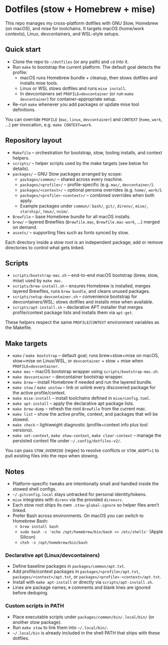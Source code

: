 # Dotfiles (stow + Homebrew + mise)

This repo manages my cross-platform dotfiles with GNU Stow, Homebrew (on macOS), and mise for toolchains. It targets macOS (home/work contexts), Linux, devcontainers, and WSL-style setups.

## Quick start

- Clone the repo to `~/dotfiles` (or any path) and `cd` into it.
- Run `make` to bootstrap the current platform. The default goal detects the profile:
  - macOS runs Homebrew bundle + cleanup, then stows dotfiles and installs mise tools.
  - Linux or WSL stows dotfiles and runs `mise install`.
  - In devcontainers set `PROFILE=devcontainer` (or run `make devcontainer`) for container-appropriate setup.
- Re-run `make` whenever you add packages or update mise tool definitions.

You can override `PROFILE` (`mac`, `linux`, `devcontainer`) and `CONTEXT` (`home`, `work`, …) per invocation, e.g. `make CONTEXT=work`.

## Repository layout

- `Makefile` – orchestration for bootstrap, stow, tooling installs, and context helpers.
- `scripts/` – helper scripts used by the make targets (see below for details).
- `packages/` – GNU Stow packages arranged by scope:
  - `packages/common/` – shared across every machine.
  - `packages/<profile>/` – profile-specific (e.g. `mac/`, `devcontainer/`).
  - `packages/<context>/` – optional persona overrides (e.g. `home/`, `work/`).
  - `packages/<profile>-<context>/` – combined overrides when both apply.
  - Example packages under `common/`: `bash/`, `git/`, `direnv/`, `mise/`, `starship/`, `tmux/`, `nvim/`.
- `Brewfile` – base Homebrew bundle for all macOS installs.
- `brew/` – layered Brewfiles (`Brewfile.mac`, `Brewfile.mac-work`, …) merged on demand.
- `assets/` – supporting files such as fonts synced by stow.

Each directory inside a stow root is an independent package; add or remove directories to control what gets linked.

## Scripts

- `scripts/bootstrap-mac.sh` – end-to-end macOS bootstrap (brew, stow, mise) used by `make mac`.
- `scripts/brew-install.sh` – ensures Homebrew is installed, merges layered Brewfiles, runs `brew bundle`, and cleans unused packages.
- `scripts/setup-devcontainer.sh` – convenience bootstrap for devcontainers/WSL; stows dotfiles and installs mise when available.
- `scripts/apt-install.sh` – declarative APT installer that merges profile/context package lists and installs them via `apt-get`.

These helpers respect the same `PROFILE`/`CONTEXT` environment variables as the Makefile.

## Make targets

- `make` / `make bootstrap` – default goal; runs brew+stow+mise on macOS, stow+mise on Linux/WSL, or `devcontainer` + stow + mise when `PROFILE=devcontainer`.
- `make mac` – macOS bootstrap wrapper using `scripts/bootstrap-mac.sh`.
- `make devcontainer` – devcontainer bootstrap wrapper.
- `make brew` – install Homebrew if needed and run the layered bundle.
- `make stow` / `make unstow` – link or unlink every discovered package for the active profile/context.
- `make mise-install` – install toolchains defined in `mise/config.toml`.
- `make apt-install` – apply the declarative apt package lists.
- `make brew-dump` – refresh the root `Brewfile` from the current mac.
- `make list` – show the active profile, context, and packages that will be stowed.
- `make check` – lightweight diagnostic (profile+context info plus tool versions).
- `make set-context`, `make show-context`, `make clear-context` – manage the persisted context file under `~/.config/dotfiles-v2/`.

You can pass `STOW_OVERRIDE` (regex) to resolve conflicts or `STOW_ADOPT=1` to pull existing files into the repo when stowing.

## Notes

- Platform-specific tweaks are intentionally small and handled inside the stowed shell configs.
- `~/.gitconfig.local` stays untracked for personal identity/tokens.
- `mise` integrates with `direnv` via the provided `direnvrc`.
- Each stow root ships its own `.stow-global-ignore` so helper files aren’t linked.
- Prefer Bash across environments. On macOS you can switch to Homebrew Bash:
  - `brew install bash`
  - `sudo bash -c 'echo /opt/homebrew/bin/bash >> /etc/shells'` (Apple Silicon)
  - `chsh -s /opt/homebrew/bin/bash`

### Declarative apt (Linux/devcontainers)

- Define baseline packages in `packages/common/apt.txt`.
- Add profile/context packages in `packages/<profile>/apt.txt`, `packages/<context>/apt.txt`, or `packages/<profile>-<context>/apt.txt`.
- Install with `make apt-install` or directly via `scripts/apt-install.sh`.
- Lines are package names; `#` comments and blank lines are ignored before deduping.

### Custom scripts in PATH

- Place executable scripts under `packages/common/bin/.local/bin/` (or another stow package).
- Run `make stow` to link them into `~/.local/bin/`.
- `~/.local/bin` is already included in the shell PATH that ships with these dotfiles.
